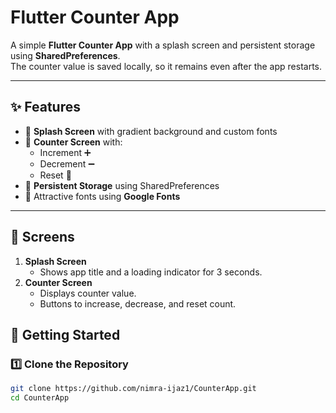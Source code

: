 # Flutter Counter App 

A simple **Flutter Counter App** with a splash screen and persistent storage using **SharedPreferences**.  
The counter value is saved locally, so it remains even after the app restarts.

---

## ✨ Features
- 🌸 **Splash Screen** with gradient background and custom fonts
- 🔢 **Counter Screen** with:
    - Increment ➕
    - Decrement ➖
    - Reset 🔄
- 💾 **Persistent Storage** using SharedPreferences
- 🎨 Attractive fonts using **Google Fonts**

---

## 📱 Screens
1. **Splash Screen**
    - Shows app title and a loading indicator for 3 seconds.
2. **Counter Screen**
    - Displays counter value.
    - Buttons to increase, decrease, and reset count.

## 🚀 Getting Started

### 1️⃣ Clone the Repository
```bash
git clone https://github.com/nimra-ijaz1/CounterApp.git
cd CounterApp 


